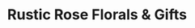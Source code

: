 ---
title: "Rustic Rose Florals & Gifts"
url: /manitowoc/rustic-rose-florals-and-gifts/
shop: florist
---